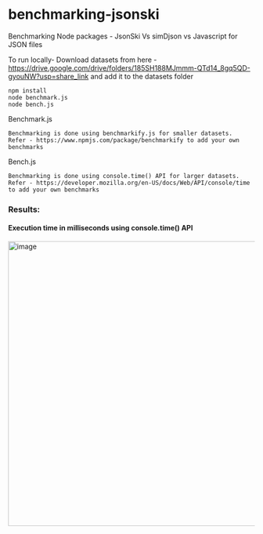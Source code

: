 # benchmarking-jsonski
Benchmarking Node packages - JsonSki Vs simDjson vs Javascript for JSON files

To run locally-
Download datasets from here - https://drive.google.com/drive/folders/185SH188MJmmm-QTd14_8gq5QD-gyouNW?usp=share_link and add it to the datasets folder
```
npm install
node benchmark.js 
node bench.js
```

Benchmark.js
```
Benchmarking is done using benchmarkify.js for smaller datasets.
Refer - https://www.npmjs.com/package/benchmarkify to add your own benchmarks
```

Bench.js
```
Benchmarking is done using console.time() API for larger datasets.
Refer - https://developer.mozilla.org/en-US/docs/Web/API/console/time to add your own benchmarks
```
 
### Results:
#### Execution time in milliseconds using console.time() API
<img width="581" alt="image" src="https://user-images.githubusercontent.com/55717003/208541162-791e6ff4-31bf-4353-9dae-06e57ab76d91.png">

